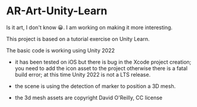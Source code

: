 # AR-Art-Unity-Learn

Is it art, I don't know 😀.  I am working on making it more interesting.

This project is based on a tutorial exercise on Unity Learn.

The basic code is working using Unity 2022
- it has been tested on iOS but there is bug in the Xcode project creation; you need to add the icon asset to the project otherwise there is a fatal build error; at this time Unity 2022 is not a LTS release. 
  
- the scene is using the detection of marker to position a 3D mesh.

- the 3d mesh assets are copyright David O'Reilly, CC license
